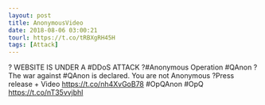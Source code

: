 ```yaml
---
layout: post
title: AnonymousVideo
date: 2018-08-06 03:00:21
tourl: https://t.co/tRBXgRH45H
tags: [Attack]
---
```

? WEBSITE IS UNDER A #DDoS ATTACK ?#Anonymous Operation #QAnon ?The war against #QAnon is declared. You are not Anonymous ?Press release + Video https://t.co/nh4XvGoB78 #OpQAnon #OpQ https://t.co/nT35vvjbhl
